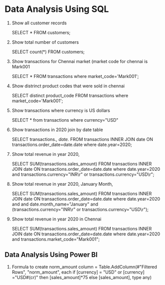 # Data Analysis Using SQL

1. Show all customer records

   SELECT * FROM customers;

2. Show total number of customers

   SELECT count(*) FROM customers;

3. Show transactions for Chennai market (market code for chennai is Mark001

   SELECT * FROM transactions where market_code='Mark001';

4. Show distrinct product codes that were sold in chennai

   SELECT distinct product_code FROM transactions where market_code='Mark001';

5. Show transactions where currency is US dollars

   SELECT * from transactions where currency="USD"

6. Show transactions in 2020 join by date table

   SELECT transactions.*, date.* FROM transactions INNER JOIN date ON transactions.order_date=date.date where date.year=2020;

7. Show total revenue in year 2020,

   SELECT SUM(transactions.sales_amount) FROM transactions INNER JOIN date ON transactions.order_date=date.date where date.year=2020 and transactions.currency="INR\r" or transactions.currency="USD\r";

8. Show total revenue in year 2020, January Month,

   SELECT SUM(transactions.sales_amount) FROM transactions INNER JOIN date ON transactions.order_date=date.date where date.year=2020 and and date.month_name="January" and (transactions.currency="INR\r" or transactions.currency="USD\r");

9. Show total revenue in year 2020 in Chennai

   SELECT SUM(transactions.sales_amount) FROM transactions INNER JOIN date ON transactions.order_date=date.date where date.year=2020 and transactions.market_code="Mark001";

## Data Analysis Using Power BI

1. Formula to create norm_amount column
   = Table.AddColumn(#"Filtered Rows", "norm_amount", each if [currency] = "USD" or [currency] ="USD#(cr)" then [sales_amount]*75 else [sales_amount], type any)
